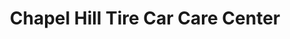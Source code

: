 ---
title: "Chapel Hill Tire Car Care Center"
url: /carrboro/chapel-hill-tire-car-care-center/
shop: Autowerkstatt
---